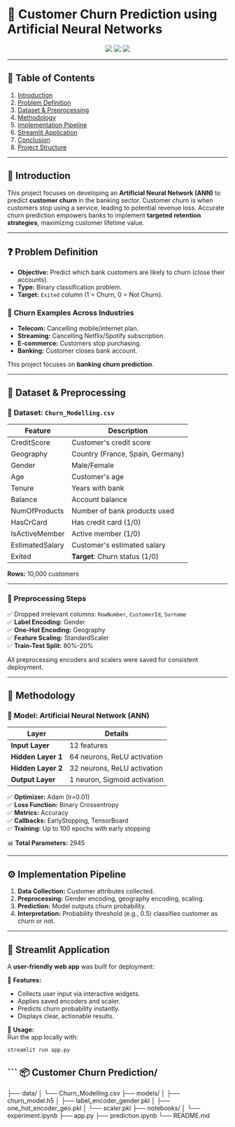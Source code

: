 # 🌟 Customer Churn Prediction using Artificial Neural Networks

<p align="center">
  <img src="https://img.shields.io/badge/Project%20Status-Completed-green" />
  <img src="https://img.shields.io/badge/Model-ANN-blueviolet" />
  <img src="https://img.shields.io/badge/Deployment-Streamlit-orange" />
</p>

---

## 📌 **Table of Contents**

1. [Introduction](#introduction)
2. [Problem Definition](#problem-definition)
3. [Dataset & Preprocessing](#dataset--preprocessing)
4. [Methodology](#methodology)
5. [Implementation Pipeline](#implementation-pipeline)
6. [Streamlit Application](#streamlit-application)
7. [Conclusion](#conclusion)
8. [Project Structure](#project-structure)

---

## 📝 **Introduction**

This project focuses on developing an **Artificial Neural Network (ANN)** to predict **customer churn** in the banking sector. Customer churn is when customers stop using a service, leading to potential revenue loss. Accurate churn prediction empowers banks to implement **targeted retention strategies**, maximizing customer lifetime value.

---

## ❓ **Problem Definition**

- **Objective:** Predict which bank customers are likely to churn (close their accounts).
- **Type:** Binary classification problem.
- **Target:** `Exited` column (1 = Churn, 0 = Not Churn).

### 🔹 **Churn Examples Across Industries**
- **Telecom:** Cancelling mobile/internet plan.
- **Streaming:** Cancelling Netflix/Spotify subscription.
- **E-commerce:** Customers stop purchasing.
- **Banking:** Customer closes bank account.

This project focuses on **banking churn prediction**.

---

## 📂 **Dataset & Preprocessing**

### 🔸 **Dataset:** `Churn_Modelling.csv`

| Feature | Description |
|---|---|
| CreditScore | Customer's credit score |
| Geography | Country (France, Spain, Germany) |
| Gender | Male/Female |
| Age | Customer's age |
| Tenure | Years with bank |
| Balance | Account balance |
| NumOfProducts | Number of bank products used |
| HasCrCard | Has credit card (1/0) |
| IsActiveMember | Active member (1/0) |
| EstimatedSalary | Customer's estimated salary |
| Exited | **Target**: Churn status (1/0) |

**Rows:** 10,000 customers

---

### 🔸 **Preprocessing Steps**

✅ Dropped irrelevant columns: `RowNumber`, `CustomerId`, `Surname`  
✅ **Label Encoding:** Gender  
✅ **One-Hot Encoding:** Geography  
✅ **Feature Scaling:** StandardScaler  
✅ **Train-Test Split:** 80%-20%

All preprocessing encoders and scalers were saved for consistent deployment.

---

## 🧠 **Methodology**

### 🔹 **Model: Artificial Neural Network (ANN)**

| Layer | Details |
|---|---|
| **Input Layer** | 12 features |
| **Hidden Layer 1** | 64 neurons, ReLU activation |
| **Hidden Layer 2** | 32 neurons, ReLU activation |
| **Output Layer** | 1 neuron, Sigmoid activation |

✅ **Optimizer:** Adam (lr=0.01)  
✅ **Loss Function:** Binary Crossentropy  
✅ **Metrics:** Accuracy  
✅ **Callbacks:** EarlyStopping, TensorBoard  
✅ **Training:** Up to 100 epochs with early stopping

📊 **Total Parameters:** 2945

---

## ⚙️ **Implementation Pipeline**

1. **Data Collection:** Customer attributes collected.
2. **Preprocessing:** Gender encoding, geography encoding, scaling.
3. **Prediction:** Model outputs churn probability.
4. **Interpretation:** Probability threshold (e.g., 0.5) classifies customer as churn or not.

---

## 🚀 **Streamlit Application**

A **user-friendly web app** was built for deployment:

🔹 **Features:**
- Collects user input via interactive widgets.
- Applies saved encoders and scaler.
- Predicts churn probability instantly.
- Displays clear, actionable results.

🔹 **Usage:**  
Run the app locally with:

```bash
streamlit run app.py
```

## ``` 📦 Customer Churn Prediction/
├── data/
│ └── Churn_Modelling.csv
├── models/
│ ├── churn_model.h5
│ ├── label_encoder_gender.pkl
│ ├── one_hot_encoder_geo.pkl
│ └── scaler.pkl
├── notebooks/
│ └── experiment.ipynb
├── app.py
├── prediction.ipynb
└── README.md
```
